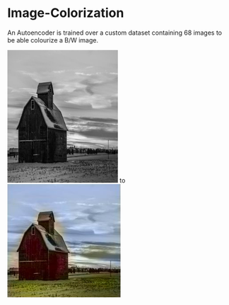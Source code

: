 # Image-Colorization 

An Autoencoder is trained over a custom dataset containing 68 images to be able colourize a B/W image.

<img src="https://github.com/ChiragChauhan4579/Image-Colorization/blob/main/images/b2.jpg" alt="drawing" width="250" height="300"/> to ![image2](https://github.com/ChiragChauhan4579/Image-Colorization/blob/main/images/result.jpg)


